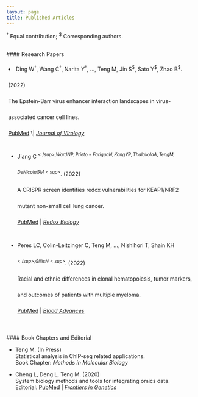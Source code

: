```yaml
---
layout: page
title: Published Articles
---
```


<sup>†</sup> Equal contribution; <sup>$</sup> Corresponding authors.

<br>
#### Research Papers

<div style="height:700px;line-height:3em;overflow:scroll;padding:5px;">

<li>Ding W<sup>†</sup>, Wang C<sup>†</sup>, Narita Y<sup>†</sup>, ..., Teng M, Jin S<sup>$</sup>, Sato Y<sup>$</sup>, Zhao B<sup>$</sup>. (2022)<br>
The Epstein-Barr virus enhancer interaction landscapes in virus-associated cancer cell lines. <br>
<a href="https://pubmed.ncbi.nlm.nih.gov/36094314/">PubMed</a>
\| <a href="https://doi.org/10.1128/jvi.00739-22"><em>Journal of Virology</em></a></li>

- Jiang C<sup>$</sup>, Ward NP, Prieto-Farigua N, Kang YP, Thalakola A, Teng M, DeNicola GM<sup>$</sup>. (2022)<br>
A CRISPR screen identifies redox vulnerabilities for KEAP1/NRF2 mutant non-small 
cell lung cancer. <br>
[PubMed](https://pubmed.ncbi.nlm.nih.gov/35667246/)
| [*Redox Biology*](https://doi.org/10.1016/j.redox.2022.102358)

- Peres LC, Colin-Leitzinger C, Teng M, ..., Nishihori T, Shain KH<sup>$</sup>, Gillis N<sup>$</sup>. (2022)<br>
Racial and ethnic differences in clonal hematopoiesis, tumor markers, and outcomes of 
patients with multiple myeloma. <br>
[PubMed](https://pubmed.ncbi.nlm.nih.gov/35500227/)
| [*Blood Advances*](https://doi.org/10.1182/bloodadvances.2021006652)

- Liu X, Zhao B, Shaw TI, Fridley BL, Duckett DR, Tan AC, Teng M<sup>$</sup>. (2022)<br>
Summarizing internal dynamics boosts differential analysis and functional interpretation of super enhancers. <br>
[PubMed](https://pubmed.ncbi.nlm.nih.gov/35234924/)
| [*Nucleic Acids Research*](https://doi.org/10.1093/nar/gkac141) 

- Wei G, Teng M, Rosa M, Wang X<sup>$</sup>. (2022) <br> 
Unique ER PR expression pattern in breast cancers with CHEK2 mutation: 
a hormone receptor and HER2 analysis based on germline cancer predisposition genes. <br>
[PubMed](https://pubmed.ncbi.nlm.nih.gov/35135604/)
| [*Breast Cancer Research*](https://doi.org/10.1186/s13058-022-01507-1)

- Obermayer A, Dong L, Hu Q, ..., Teng M, Tan AC, Shaw TI<sup>$</sup>. (2022)<br>
DRPPM-EASY: a web-based framework for integrative analysis of multi-omics cancer datasets. <br>
[PubMed](https://pubmed.ncbi.nlm.nih.gov/35205126/)
| [*Biology*](https://doi.org/10.3390/biology11020260)

- Huang J, Soupir AC, Schlick BD, Teng M, ..., Manley BJ, Pellini B<sup>$</sup>, Wang L<sup>$</sup>. (2021)<br>
Cancer detection and classification by CpG island hypermethylation signatures in plasma cell-free DNA. <br>
[PubMed](https://pubmed.ncbi.nlm.nih.gov/34830765/)
| [*Cancers*](https://doi.org/10.3390/cancers13225611)

- Teng M<sup>$</sup>, Du D, Chen D, Irizarry RA. (2021)<br>
Characterizing batch effects and binding site-specific variability in ChIP-seq data. <br>
[PubMed](https://pubmed.ncbi.nlm.nih.gov/34661103/)
| [*NAR Genomics and Bioinformatics*](https://doi.org/10.1093/nargab/lqab098)

- Wang Z<sup>†</sup>, Guo R<sup>†</sup>, Trudeau SJ<sup>†</sup>, Wolinsky E<sup>†</sup>, ..., Teng M, Mootha VK, Gewurz BE<sup>$</sup>. (2021)<br>
CYB561A3 is the key lysosomal iron reductase required for Burkitt B-cell growth and survival. <br>
[PubMed](https://pubmed.ncbi.nlm.nih.gov/34232987/)
| [*Blood*](https://doi.org/10.1182/blood.2021011079)

- Xie M, Lee K, Lockhart JH, ..., Teng M, Chung CH, Tan AC<sup>$</sup>. (2021)<br>
TIMEx: tumor-immune microenvironment deconvolution web-portal for bulk transcriptomics 
using pan-cancer scRNA-seq signatures.<br>
[PubMed](https://pubmed.ncbi.nlm.nih.gov/33901274/)
| [*Bioinformatics*](https://doi.org/10.1093/bioinformatics/btab244)

- Wang C<sup>†</sup>, Zhang L<sup>†</sup>, Ke L, ..., Kaye KM, Teng M<sup>$</sup>, Zhao B<sup>$</sup>. (2020)<br>
Primary effusion lymphoma enhancer connectome links super-enhancers to dependency factors.<br>
[PubMed](https://pubmed.ncbi.nlm.nih.gov/33298918/)
| [*Nature Communications*](https://doi.org/10.1038/s41467-020-20136-w)

- Zhang Y<sup>†</sup>, Jiang C<sup>†</sup>, Trudeau SJ, ..., Teng M, Guo R<sup>$</sup>, Gewurz BE<sup>$</sup>. (2020)<br>
Histone Loaders CAF1 and HIRA Restrict Epstein-Barr Virus B-Cell Lytic Reactivation.<br>
[PubMed](https://pubmed.ncbi.nlm.nih.gov/33109754/)
| [*mBio*](https://doi.org/10.1128/mBio.01063-20)

- Guo R, Zhang Y, Teng M, ..., Cesarman E, Giulino-Roth L, Gewurz BE<sup>$</sup>. (2020)<br>
DNA methylation enzymes and PRC1 restrict B-cell Epstein–Barr virus oncoprotein expression.<br>
[PubMed](https://pubmed.ncbi.nlm.nih.gov/32424339)
| [*Nature Microbiology*](https://doi.org/10.1038/s41564-020-0724-y)

- Vena F<sup>†</sup>, Bayle S<sup>†</sup>, Nieto A, ..., Roush WR, Teng M, Duckett D<sup>$</sup>. (2020)<br>
Targeting casein kinase 1 delta sensitizes pancreatic and bladder cancer cells to 
gemcitabine treatment by upregulating deoxycytidine kinase.<br>
[PubMed](https://pubmed.ncbi.nlm.nih.gov/32430484/)
| [*Molecular Cancer Therapeutics*](https://doi.org/10.1158/1535-7163.MCT-19-0997)

- ENCODE Consortium, Moore JE<sup>†</sup>, Purcaro MJ<sup>†</sup>, Pratt HE<sup>†</sup>, Epstein CB<sup>†</sup>,
Shoresh N<sup>†</sup>, Adrian J<sup>†</sup>, Kawli T<sup>†</sup>, Davis CA<sup>†</sup>, Dobin A<sup>†</sup>, 
Kaul R<sup>†</sup>, Halow J<sup>†</sup>, ELV Nostrand<sup>†</sup>, Freese P<sup>†</sup>, Gorkin DU<sup>†</sup>, 
Shen Y<sup>†</sup>, He Y<sup>†</sup>, Mackiewicz M<sup>†</sup>, Pauli-Behn F<sup>†</sup>, ..., 
Cherry JM<sup>$</sup>, Myers RM<sup>$</sup>, Ren B<sup>$</sup>, Graveley BR<sup>$</sup>, Gerstein MB<sup>$</sup>, 
Pennacchio LA<sup>$</sup>, Snyder MP<sup>$</sup>, Bernstein BE<sup>$</sup>, Wold B<sup>$</sup>, Hardison RC<sup>$</sup>, 
Gingeras TR<sup>$</sup>, Stamatoyannopoulos JA<sup>$</sup>, Weng Z<sup>$</sup>. (2020)<br>
Expanded encyclopaedias of DNA elements in the human and mouse genomes.<br>
[PubMed](https://pubmed.ncbi.nlm.nih.gov/32728249/)
| [*Nature*](https://doi.org/10.1038/s41586-020-2493-4)

- ENCODE Consortium, Snyder MP<sup>$</sup>, Gingeras TR, ..., Frankish A, Flicek P, Myers RM. (2020)<br>
Perspectives on ENCODE.<br>
[PubMed](https://pubmed.ncbi.nlm.nih.gov/32728248/)
| [*Nature*](https://doi.org/10.1038/s41586-020-2449-8)

- Guo R<sup>†</sup>, Jiang C<sup>†</sup>, Zhang Y, ..., Doench JG, Teng M<sup>$</sup>, Gewurz BE<sup>$</sup>. (2020)<br>
MYC controls the Epstein-Barr Virus lytic switch.<br>
[PubMed](https://pubmed.ncbi.nlm.nih.gov/32315601)
| [*Molecular Cell*](https://doi.org/10.1016/j.molcel.2020.03.025)<br>
(Highlighted in [*Cancer Discovery*](https://doi.org/10.1158/2159-8290.CD-RW2020-064) and 
[*Science Signaling*](https://doi.org/10.1126/scisignal.abd0677))

- Vander Velde R, Yoon N, Marusyk V, ..., Teng M, ..., Haura E, Scott J<sup>$</sup>, Marusyk A<sup>$</sup>. (2020)<br>
Resistance to targeted therapies as a multifactorial, gradual adaptation 
to inhibitor specific selective pressures.<br>
[PubMed](https://pubmed.ncbi.nlm.nih.gov/32409712/)
| [*Nature Communications*](https://doi.org/10.1038/s41467-020-16212-w)

- Jiang C, Trudeau SJ, Cheong TC, ..., Teng M, ..., Doench JG, Chiarle R, Gewurz BE<sup>$</sup>. (2019)<br>
CRISPR/Cas9 Screens Reveal Multiple Layers of B cell CD40 Regulation.<br>
[PubMed](https://www.ncbi.nlm.nih.gov/pubmed/31365872)
| [*Cell Reports*](https://doi.org/10.1016/j.celrep.2019.06.079)

- Korthauer K<sup>†</sup>, Kimes PK<sup>†</sup>, Duvallet C, ..., Teng M, ..., Shukla C, Alm EJ, Hicks SC<sup>$</sup>. (2019)<br>
A practical guide to methods controlling false discoveries in computational biology.<br>
[PubMed](https://www.ncbi.nlm.nih.gov/pubmed/31164141)
| [*Genome Biology*](https://doi.org/10.1186/s13059-019-1716-1)

- Wang C, Jiang S, Zhang L, ..., Gewurz BE, Teng M<sup>$</sup>, Zhao B<sup>$</sup>. (2019)<br>
TAF family proteins and MEF2C are essential for Epstein-Barr virus MYC super-enhancer activity.<br>
[PubMed](https://www.ncbi.nlm.nih.gov/pubmed/31167905)
| [*Journal of Virology*](https://doi.org/10.1128/JVI.00513-19)

- Wang C, Li D, Zhang L, ..., Gewurz BE, Teng M<sup>$</sup>, Zhao B<sup>$</sup>. (2019)<br>
RNA sequencing analyses of gene expression during Epstein-Barr virus infection of primary B lymphocytes.<br>
[PubMed](https://www.ncbi.nlm.nih.gov/pubmed/31019051)
| [*Journal of Virology*](https://doi.org/10.1128/JVI.00226-19)

- Wang C, Jiang S, Ke L, ..., Teng M, ..., Gewurz BE, Zeng MS<sup>$</sup>, Zhao B<sup>$</sup>. (2019)<br>
Genome-wide CRISPR-based gene knockout screens reveal cellular factors and 
pathways essential for nasopharyngeal carcinoma.<br>
[PubMed](https://www.ncbi.nlm.nih.gov/pubmed/31073033)
| [*Journal of Biological Chemistry*](https://doi.org/10.1074/jbc.RA119.008793)

- Hicks SC<sup>$</sup>, Townes FW, Teng M, Irizarry RA. (2018)<br>
Missing data and technical variability in single-cell RNA-sequencing experiments.<br>
[PubMed](https://www.ncbi.nlm.nih.gov/pubmed/29121214)
| [*Biostatistics*](https://doi.org/10.1093/biostatistics/kxx053)

- Chu Y<sup>†</sup>, Teng M<sup>†</sup>, Wang Y<sup>$</sup>. (2018)<br>
Modeling and correct the GC bias of tumor and normal WGS data for SCNA 
based tumor subclonal population inferring.<br>
[PubMed](https://www.ncbi.nlm.nih.gov/pubmed/29671389)
| [*BMC Bioinformatics*](https://doi.org/10.1186/s12859-018-2099-0) 

- Teng M, Irizarry RA<sup>$</sup>. (2017)<br>
Accounting for GC-content bias reduces systematic errors and batch effects in ChIP-seq data.<br>
[PubMed](https://www.ncbi.nlm.nih.gov/pubmed/29025895)
| [*Genome Research*](https://doi.org/10.1101/gr.220673.117)

- Nakayama RT<sup>†</sup>, Pulice JL<sup>†</sup>, Valencia AM<sup>†</sup>, ..., Teng M, ..., Zhao K, Ranish JA, Kadoch C<sup>$</sup>. (2017)<br>
SMARCB1 is required for widespread BAF complex-mediated activation of enhancers and bivalent promoters.<br>
[PubMed](https://www.ncbi.nlm.nih.gov/pubmed/28945250)
| [*Nature Genetics*](https://doi.org/10.1038/ng.3958)

- Chu Y, Wang Z, Wang R, ..., Hu Y, Teng M, Wang Y<sup>$</sup>. (2017)<br>
WDNfinder: a method for minimum driver node set detection and analysis 
in directed and weighted biological network.<br>
[PubMed](https://www.ncbi.nlm.nih.gov/pubmed/28918707)
| [*Journal of Bioinformatics and Computational Biology*](https://doi.org/10.1142/S0219720017500214)

- Teng M, Love MI, Davis CA, ..., Wei X, Zhan L, Irizarry RA<sup>$</sup>. (2016)<br> 
A benchmark for RNA-seq quantification pipelines.<br>
[PubMed](https://www.ncbi.nlm.nih.gov/pubmed/27107712)
| [*Genome Biology*](https://doi.org/10.1186/s13059-016-0940-1)<br>
(Highlighted in [*Nature Reviews Genetics*](https://www.nature.com/articles/nrg.2016.62))

- Liu B<sup>†</sup>, Guan D<sup>†</sup>, Teng M, Wang Y<sup>$</sup>. (2016)<br>
rHAT: fast alignment of noisy long reads with regional hashing.<br>
[PubMed](https://www.ncbi.nlm.nih.gov/pubmed/26568628)
| [*Bioinformatics*](https://doi.org/10.1093/bioinformatics/btv662)

- Juan L<sup>†</sup>, Liu Y<sup>†</sup>, Wang Y, Teng M, Zang T, Wang Y<sup>$</sup>. (2015)<br>
Family genome browser: visualizing genomes with pedigree information.<br>
[PubMed](https://www.ncbi.nlm.nih.gov/pubmed/25788626)
| [*Bioinformatics*](https://doi.org/10.1093/bioinformatics/btv151) 

- Juan L, Teng M, Zang T, ..., Li J, Zhang T, Wang Y<sup>$</sup>. (2014)<br>
The personal genome browser: visualizing functions of genetic variants.<br>
[PubMed](https://www.ncbi.nlm.nih.gov/pubmed/24799434)
| [*Nucleic Acids Research*](https://doi.org/10.1093/nar/gku361)

- Wang G<sup>$</sup>, Qi K, Zhao Y, ..., Teng M, Li L, Liu Y, Wang Y<sup>$</sup>. (2013)<br>
Identification of regulatory regions of bidirectional genes in cervical cancer.<br>
[PubMed](https://www.ncbi.nlm.nih.gov/pubmed/23369456)
| [*BMC Medical Genomics*](https://doi.org/10.1186/1755-8794-6-S1-S5)

- Teng M, Wang Y<sup>$</sup>, Kim S, ..., Huang THM, Nephew KP, Balch C<sup>$</sup>. (2012)<br>
Empirical bayes model comparisons for differential methylation analysis.<br>
[PubMed](https://www.ncbi.nlm.nih.gov/pubmed/22956892)
| [*Comparative and Functional Genomics*](https://doi.org/10.1155/2012/376706)

- Teng M<sup>†</sup>, Ichikawa S<sup>†</sup>, Padgett LR, ..., Edenberg HJ, Econs MJ, Liu Y<sup>$</sup>. (2012)<br>
regSNPs: a strategy for prioritizing regulatory single nucleotide substitutions.<br>
[PubMed](https://www.ncbi.nlm.nih.gov/pubmed/22611130)
| [*Bioinformatics*](https://doi.org/10.1093/bioinformatics/bts275)

- Teng M<sup>†</sup>, Balch C<sup>†</sup>, Liu Y, ..., Wang Y<sup>$</sup>, Nephew KP<sup>$</sup>, Li L<sup>$</sup>. (2012)<br>
The influence of cis-regulatory elements on DNA methylation fidelity.<br>
[PubMed](https://www.ncbi.nlm.nih.gov/pubmed/22412954)
| [*PLoS ONE*](https://doi.org/10.1371/journal.pone.0032928)

- Zhu S, Jiang Q, Wang G, Liu B, Teng M, Wang Y<sup>$</sup>. (2011)<br>
Chromatin structure characteristics of pre-miRNA genomic sequences.<br>
[PubMed](https://www.ncbi.nlm.nih.gov/pubmed/21702984)
| [*BMC Genomics*](https://doi.org/10.1186/1471-2164-12-329)

- Teng M, Wang Y<sup>$</sup>, Wang G, ..., Edenberg HJ, Sanford JR, Liu Y<sup>$</sup>. (2011)<br>
Prioritizing single-nucleotide variations that potentially regulate alternative splicing.<br>
[PubMed](https://www.ncbi.nlm.nih.gov/pubmed/22373210)
| [*BMC Proceedings*](https://doi.org/10.1186/1753-6561-5-S9-S40)

- Shen C<sup>†</sup>, Huang Y<sup>†</sup>, Liu Y<sup>†</sup>, ..., Teng M, ..., Nephew KP, Huang THM, Li L<sup>$</sup>. (2011)<br>
A modulated empirical Bayes model for identifying topological and 
temporal estrogen receptor α regulatory networks in breast cancer.<br>
[PubMed](https://www.ncbi.nlm.nih.gov/pubmed/21554733)
| [*BMC System Biology*](https://doi.org/10.1186/1752-0509-5-67)

- Zhou FC<sup>$</sup>, Balaraman Y, Teng M, Liu Y, Singh RP, Nephew KP. (2011)<br>
Alcohol alters DNA methylation patterns and inhibits neural stem cell differentiation.<br>
[PubMed](https://www.ncbi.nlm.nih.gov/pubmed/21223309)
| [*Alcoholism: Clinical and Experimental Research*](https://doi.org/10.1111/j.1530-0277.2010.01391.x)

- Wang G, Wang Y<sup>$</sup>, Teng M, Zhang D, Li L, Liu Y<sup>$</sup>. (2010)<br>
Signal transducers and activators of transcription-1 (STAT1) regulates 
microRNA transcription in interferon γ-stimulated HeLa cells.<br> 
[PubMed](https://www.ncbi.nlm.nih.gov/pubmed/20668688)
| [*PLoS ONE*](https://doi.org/10.1371/journal.pone.0011794)

- Jiang Q<sup>†</sup>, Hao Y<sup>†</sup>, Wang G, ..., Teng M, Liu Y, Wang Y<sup>$</sup>. (2010)<br>
Prioritization of disease microRNAs through a human phenome-microRNAome network.<br>
[PubMed](https://www.ncbi.nlm.nih.gov/pubmed/20522252)
| [*BMC System Biology*](https://doi.org/10.1186/1752-0509-4-S1-S2)

- Jiang Q, Wang Y<sup>$</sup>, Hao Y, ...,  Teng M, ..., Li M, Wang G, Liu Y. (2009)<br>
miR2Disease: a manually curated database for microRNA deregulation in human disease.<br>
[PubMed](https://www.ncbi.nlm.nih.gov/pubmed/18927107)
| [*Nucleic Acids Research*](https://doi.org/10.1093/nar/gkn714)

</div>

<br>
#### Book Chapters and Editorial

- Teng M. (In Press) <br>
Statistical analysis in ChIP-seq related applications.<br>
Book Chapter: *Methods in Molecular Biology*

- Cheng L, Deng L, Teng M. (2020) <br>
System biology methods and tools for integrating omics data.<br>
Editorial: [PubMed](https://pubmed.ncbi.nlm.nih.gov/33281868/) 
| [*Frontiers in Genetics*](https://doi.org/10.3389/fgene.2020.563108)

</div>

